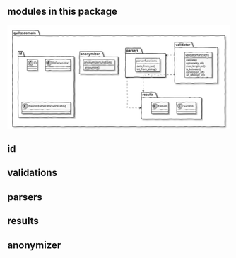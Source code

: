 ## modules in this package

<!--
@startuml domain-lib
skinparam {
  handwritten true
  monochrome true
  linetype ortho
}
hide <<functions>> circle
hide <<functions>> attributes
hide <<functions>> stereotype

package quiltz.domain {
  package results {
    class Success
    class Failure
  }
  package validator {
    class validatorfunctions <<functions>> {
      validate()
      optionality_of()
      max_length_of()
      is_between()
      conversion_of()
      an_attempt_to()
    }
  }
  package parsers {
    class parserfunctions <<functions>> {
      date_from_iso()
      int_from_string()
    }
  }
  package anonymizer {
    class anonymizerfunctions <<functions>> {
      anonymize()
    }
  }
  package id {
    class ID
    class IDGenerator
    class FixedIDGeneratorGenerating
  }
}
validator .> parsers
validator .> results
parsers ..> results

@enduml

-->
![domain-lib](images/domain-lib.svg)

## id

## validations

## parsers

## results

## anonymizer